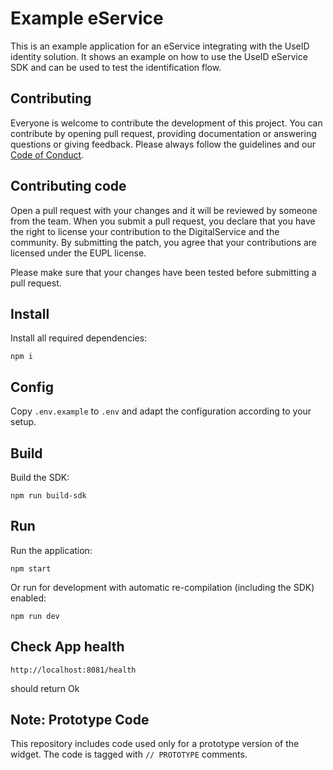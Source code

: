 # Example eService 

This is an example application for an eService integrating with the UseID identity solution. It shows an example 
on how to use the UseID eService SDK and can be used to test the identification flow. 

## Contributing

Everyone is welcome to contribute the development of this project. You can contribute by opening pull request,
providing documentation or answering questions or giving feedback. Please always follow the guidelines and our
[Code of Conduct](CODE_OF_CONDUCT.md).

## Contributing code

Open a pull request with your changes and it will be reviewed by someone from the team. When you submit a pull request,
you declare that you have the right to license your contribution to the DigitalService and the community.
By submitting the patch, you agree that your contributions are licensed under the EUPL license.

Please make sure that your changes have been tested before submitting a pull request.

## Install

Install all required dependencies:
```
npm i
```

## Config

Copy `.env.example` to `.env` and adapt the configuration according to your setup. 

## Build

Build the SDK:
```
npm run build-sdk
```

## Run

Run the application:
```
npm start
```

Or run for development with automatic re-compilation (including the SDK) enabled:
```
npm run dev
```

## Check App health
```
http://localhost:8081/health 
```
should return Ok

## Note: Prototype Code

This repository includes code used only for a prototype version of the widget. The code is tagged with `// PROTOTYPE` comments.
